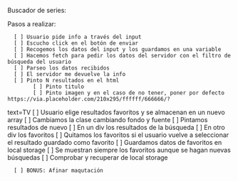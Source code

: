 Buscador de series:

Pasos a realizar:

      [ ] Usuario pide info a través del input
      [ ] Escucho click en el botón de enviar
      [ ] Recogemos los datos del input y los guardamos en una variable
      [ ] Hacemos fetch para pedir los datos del servidor con el filtro de búsqueda del usuario
      [ ] Parseo los datos recibidos
      [ ] El servidor me devuelve la info
      [ ] Pinto N resultados en el html
            [ ] Pinto titulo
            [ ] Pinto imagen y en el caso de no tener, poner por defecto https://via.placeholder.com/210x295/ffffff/666666/?
text=TV
      [ ] Usuario elige resultados favoritos y se almacenan en un nuevo array
      [ ] Cambiamos la clase cambiando fondo y fuente
      [ ] Pintamos resultados de nuevo
            [ ] En un div los resultados de la búsqueda 
            [ ] En otro div los favoritos
      [ ] Quitamos los favoritos si el usuario vuelve a seleccionar el resultado guardado como favorito
      [ ] Guardamos datos de favoritos en local storage
      [ ] Se muestran siempre los favoritos aunque se hagan nuevas búsquedas
      [ ] Comprobar y recuperar de local storage

      [ ] BONUS: Afinar maqutación
      